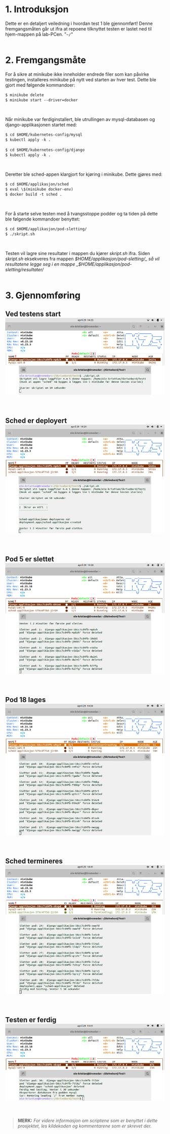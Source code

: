# 1. Introduksjon
Dette er en detaljert veiledning i hvordan test 1 ble gjennomført! Denne fremgangsmåten går ut ifra at repoene tilknyttet testen er lastet ned til hjem-mappen på lab-PCen. "`~/`"
<br>
<br>

# 2. Fremgangsmåte
For å sikre at minikube ikke inneholder endrede filer som kan påvirke testingen, installeres minikube på nytt ved starten av hver test. Dette ble gjort med følgende kommandoer:
```shell
$ minikube delete
$ minikube start --driver=docker
```
<br>

Når minikube var ferdiginstallert, ble utrullingen av mysql-databasen og django-applikasjonen startet med:
```shell
$ cd $HOME/kubernetes-config/mysql
$ kubectl apply -k .
  
$ cd $HOME/kubernetes-config/django
$ kubectl apply -k .
```
<br>

Deretter ble sched-appen klargjort for kjøring i minikube. Dette gjøres med:
```shell
$ cd $HOME/applikasjon/sched
$ eval \$(minikube docker-env)
$ docker build -t sched .
```
<br>

For å starte selve testen med å tvangsstoppe podder og ta tiden på dette ble følgende kommandoer benyttet: 
```shell
$ cd $HOME/applikasjon/pod-sletting/
$ ./skript.sh
```
<br>

Testen vil lagre sine resultater i mappen du kjører _skript.sh_ ifra. Siden _skript.sh_ eksekveres fra mappen _$HOME/applikasjon/pod-sletting/_ så vil resultatene legge seg i en mappe _$HOME/applikasjon/pod-sletting/resultater/_
<br>
<br>

# 3. Gjennomføring
**Ved testens start**
![Bilde](https://raw.githubusercontent.com/CISK-2022-bachelorgruppe/applikasjoner/main/pod-sletting/resultater/Bilder/Redigerte%20bilder/Bilde%201.png)
<br>
---
<br>

**Sched er deployert**
![Bilde](https://raw.githubusercontent.com/CISK-2022-bachelorgruppe/applikasjoner/main/pod-sletting/resultater/Bilder/Redigerte%20bilder/Bilde%202.png)
<br>
---
<br>

**Pod 5 er slettet**
![Bilde](https://raw.githubusercontent.com/CISK-2022-bachelorgruppe/applikasjoner/main/pod-sletting/resultater/Bilder/Redigerte%20bilder/Bilde%203.png)
<br>
---
<br>

**Pod 18 lages**
![Bilde](https://raw.githubusercontent.com/CISK-2022-bachelorgruppe/applikasjoner/main/pod-sletting/resultater/Bilder/Redigerte%20bilder/Bilde%204.png)
<br>
---
<br>

**Sched termineres**
![Bilde](https://raw.githubusercontent.com/CISK-2022-bachelorgruppe/applikasjoner/main/pod-sletting/resultater/Bilder/Redigerte%20bilder/Bilde%205.png)
<br>
---
<br>

**Testen er ferdig**
![Bilde](https://raw.githubusercontent.com/CISK-2022-bachelorgruppe/applikasjoner/main/pod-sletting/resultater/Bilder/Redigerte%20bilder/Bilde%206.png)
<br>
---
<br>


> **MERK:** _For videre informasjon om scriptene som er benyttet i dette prosjektet, les kildekoden og kommentarene som er skrevet der._

